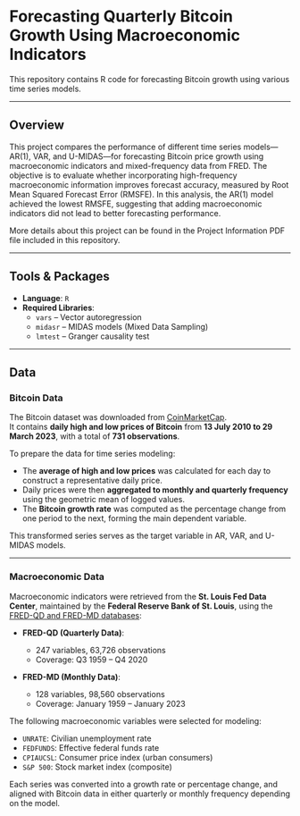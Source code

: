 # Forecasting Quarterly Bitcoin Growth Using Macroeconomic Indicators

This repository contains R code for forecasting Bitcoin growth using various time series models.

---

## Overview

This project compares the performance of different time series models—AR(1), VAR, and U-MIDAS—for forecasting Bitcoin price growth using macroeconomic indicators and mixed-frequency data from FRED. The objective is to evaluate whether incorporating high-frequency macroeconomic information improves forecast accuracy, measured by Root Mean Squared Forecast Error (RMSFE). In this analysis, the AR(1) model achieved the lowest RMSFE, suggesting that adding macroeconomic indicators did not lead to better forecasting performance.

More details about this project can be found in the Project Information PDF file included in this repository.

---

## Tools & Packages

- **Language**: `R`
- **Required Libraries**:
  - `vars` – Vector autoregression
  - `midasr` – MIDAS models (Mixed Data Sampling)
  - `lmtest` – Granger causality test

---

## Data

### Bitcoin Data

The Bitcoin dataset was downloaded from [CoinMarketCap](https://coinmarketcap.com/currencies/bitcoin/).  
It contains **daily high and low prices of Bitcoin** from **13 July 2010 to 29 March 2023**, with a total of **731 observations**.

To prepare the data for time series modeling:

- The **average of high and low prices** was calculated for each day to construct a representative daily price.
- Daily prices were then **aggregated to monthly and quarterly frequency** using the geometric mean of logged values.
- The **Bitcoin growth rate** was computed as the percentage change from one period to the next, forming the main dependent variable.

This transformed series serves as the target variable in AR, VAR, and U-MIDAS models.

---

### Macroeconomic Data

Macroeconomic indicators were retrieved from the **St. Louis Fed Data Center**, maintained by the **Federal Reserve Bank of St. Louis**, using the [FRED-QD and FRED-MD databases](https://research.stlouisfed.org/econ/mccracken/fred-databases/):

- **FRED-QD (Quarterly Data)**:
  - 247 variables, 63,726 observations  
  - Coverage: Q3 1959 – Q4 2020

- **FRED-MD (Monthly Data)**:
  - 128 variables, 98,560 observations  
  - Coverage: January 1959 – January 2023

The following macroeconomic variables were selected for modeling:
- `UNRATE`: Civilian unemployment rate  
- `FEDFUNDS`: Effective federal funds rate  
- `CPIAUCSL`: Consumer price index (urban consumers)  
- `S&P 500`: Stock market index (composite)

Each series was converted into a growth rate or percentage change, and aligned with Bitcoin data in either quarterly or monthly frequency depending on the model.
